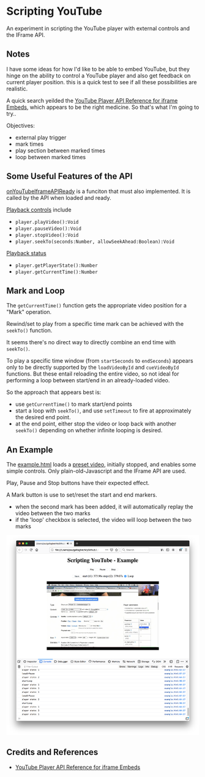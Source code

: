# Scripting YouTube

An experiment in scripting the YouTube player with external controls and the IFrame API.

## Notes

I have some ideas for how I'd like to be able to embed YouTube, but they hinge on the ability
to control a YouTube player and also get feedback on current player position.
this is a quick test to see if all these possibilities are realistic.

A quick search yeilded the [YouTube Player API Reference for iframe Embeds](https://developers.google.com/youtube/iframe_api_reference),
which appears to be the right medicine. So that's what I'm going to try..

Objectives:

* external play trigger
* mark times
* play section between marked times
* loop between marked times

## Some Useful Features of the API

[onYouTubeIframeAPIReady](https://developers.google.com/youtube/iframe_api_reference#Requirements)
is a funciton that must also implemented. It is called by the API when loaded and ready.


[Playback controls](https://developers.google.com/youtube/iframe_api_reference#Playback_controls) include

* `player.playVideo():Void`
* `player.pauseVideo():Void`
* `player.stopVideo():Void`
* `player.seekTo(seconds:Number, allowSeekAhead:Boolean):Void`

[Playback status](https://developers.google.com/youtube/iframe_api_reference#Playback_status)

* `player.getPlayerState():Number`
* `player.getCurrentTime():Number`

## Mark and Loop

The `getCurrentTime()` function gets the appropriate video position for a "Mark" operation.

Rewind/set to play from a specific time mark can be achieved with the `seekTo()` function.

It seems there's no direct way to directly combine an end time with `seekTo()`.

To play a specific time window (from `startSeconds` to `endSeconds`) appears only to be directly supported
by the `loadVideoById` and `cueVideoById` functions. But these entail reloading the entire video,
so not ideal for performing a loop between start/end in an already-loaded video.

So the approach that appears best is:

* use `getCurrentTime()` to mark start/end points
* start a loop with `seekTo()`, and use `setTimeout` to fire at approximately the desired end point.
* at the end point, either stop the video or loop back with another `seekTo()` depending on whether infinite looping is desired.


## An Example

The [example.html](./example.html)
loads a [preset video](https://youtu.be/M7lc1UVf-VE), initially stopped, and enables some simple controls.
Only plain-old-Javascript and the IFrame API are used.

Play, Pause and Stop buttons have their expected effect.

A Mark button is use to set/reset the start and end markers.

* when the second mark has been added, it will automatically replay the video between the two marks
* if the 'loop' checkbox is selected, the video will loop between the two marks

[![running](./assets/running.png?raw=true)](./example.html)

## Credits and References

* [YouTube Player API Reference for iframe Embeds](https://developers.google.com/youtube/iframe_api_reference)

